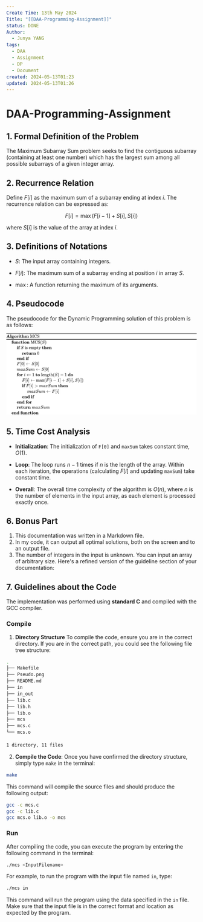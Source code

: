```yaml
---
Create Time: 13th May 2024
Title: "[[DAA-Programming-Assignment]]"
status: DONE
Author:
  - Junya YANG
tags:
  - DAA
  - Assignment
  - DP
  - Document
created: 2024-05-13T01:23
updated: 2024-05-13T01:26
---
```


# DAA-Programming-Assignment

## 1. Formal Definition of the Problem

The Maximum Subarray Sum problem seeks to find the contiguous subarray (containing at least one number) which has the largest sum among all possible subarrays of a given integer array.

## 2. Recurrence Relation

Define $F[i]$ as the maximum sum of a subarray ending at index $i$. The recurrence relation can be expressed as:

$$F[i] = \max(F[i-1] + S[i], S[i])$$

where $S[i]$ is the value of the array at index $i$.

## 3. Definitions of Notations

- $S$: The input array containing integers.

- $F[i]$: The maximum sum of a subarray ending at position $i$ in array $S$.

- $\max$: A function returning the maximum of its arguments.

## 4. Pseudocode

The pseudocode for the Dynamic Programming solution of this problem is as follows:

![Pseudo](Pseudo.png)
<!-- ![Pseudo](https://cdn.jsdelivr.net/gh/ALLENYGY/ImageSpace@master/IMAGE/DAA/PA2.png) -->
  
## 5. Time Cost Analysis

- **Initialization**: The initialization of `F[0]` and `maxSum` takes constant time, $O(1)$.

- **Loop**: The loop runs $n-1$ times if $n$ is the length of the array. Within each iteration, the operations (calculating $F[i]$ and updating `maxSum`) take constant time.

- **Overall**: The overall time complexity of the algorithm is $O(n)$, where $n$ is the number of elements in the input array, as each element is processed exactly once.

## 6. Bonus Part

1. This documentation was written in a Markdown file.
2. In my code, it can output all optimal solutions, both on the screen and to an output file.
3. The number of integers in the input is unknown. You can input an array of arbitrary size.
Here's a refined version of the guideline section of your documentation:

## 7. Guidelines about the Code

The implementation was performed using **standard C** and compiled with the GCC compiler.

### Compile

1. **Directory Structure**
To compile the code, ensure you are in the correct directory.  If you are in the correct path, you could see the following file tree structure:

```sh
.
├── Makefile
├── Pseudo.png
├── README.md
├── in
├── in_out
├── lib.c
├── lib.h
├── lib.o
├── mcs
├── mcs.c
└── mcs.o

1 directory, 11 files
```

2. **Compile the Code**:
   Once you have confirmed the directory structure, simply type `make` in the terminal:

```sh
make
```

   This command will compile the source files and should produce the following output:

```sh
gcc -c mcs.c
gcc -c lib.c
gcc mcs.o lib.o -o mcs
```

### Run

After compiling the code, you can execute the program by entering the following command in the terminal:

```sh
./mcs <InputFilename>
```

For example, to run the program with the input file named `in`, type:

```sh
./mcs in
```

This command will run the program using the data specified in the `in` file. Make sure that the input file is in the correct format and location as expected by the program.
